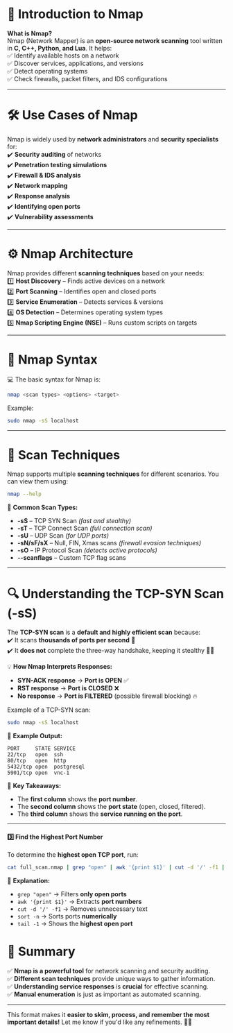 # **🔎 Introduction to Nmap**

**What is Nmap?**  
Nmap (Network Mapper) is an **open-source network scanning** tool written in **C, C++, Python, and Lua**. It helps:  
✅ Identify available hosts on a network  
✅ Discover services, applications, and versions  
✅ Detect operating systems  
✅ Check firewalls, packet filters, and IDS configurations

---

# **🛠️ Use Cases of Nmap**

Nmap is widely used by **network administrators** and **security specialists** for:  
✔️ **Security auditing** of networks  
✔️ **Penetration testing simulations**  
✔️ **Firewall & IDS analysis**  
✔️ **Network mapping**  
✔️ **Response analysis**  
✔️ **Identifying open ports**  
✔️ **Vulnerability assessments**

---

# **⚙️ Nmap Architecture**

Nmap provides different **scanning techniques** based on your needs:  
1️⃣ **Host Discovery** – Finds active devices on a network  
2️⃣ **Port Scanning** – Identifies open and closed ports  
3️⃣ **Service Enumeration** – Detects services & versions  
4️⃣ **OS Detection** – Determines operating system types  
5️⃣ **Nmap Scripting Engine (NSE)** – Runs custom scripts on targets

---

# **📌 Nmap Syntax**

💻 The basic syntax for Nmap is:

```bash
nmap <scan types> <options> <target>
```

Example:

```bash
sudo nmap -sS localhost
```

---

# **🚀 Scan Techniques**

Nmap supports multiple **scanning techniques** for different scenarios. You can view them using:

```bash
nmap --help
```

🔹 **Common Scan Types:**

- **-sS** – TCP SYN Scan _(fast and stealthy)_
- **-sT** – TCP Connect Scan _(full connection scan)_
- **-sU** – UDP Scan _(for UDP ports)_
- **-sN/sF/sX** – Null, FIN, Xmas scans _(firewall evasion techniques)_
- **-sO** – IP Protocol Scan _(detects active protocols)_
- **--scanflags** – Custom TCP flag scans

---

# **🔍 Understanding the TCP-SYN Scan (-sS)**

The **TCP-SYN scan** is a **default and highly efficient scan** because:  
✔️ It scans **thousands of ports per second** 🚀  
✔️ It **does not** complete the three-way handshake, keeping it stealthy 🕵️‍♂️

💡 **How Nmap Interprets Responses:**

- **SYN-ACK response** → **Port is OPEN** ✅
- **RST response** → **Port is CLOSED** ❌
- **No response** → **Port is FILTERED** (possible firewall blocking) 🔥

Example of a TCP-SYN scan:

```bash
sudo nmap -sS localhost
```

🔹 **Example Output:**

```
PORT     STATE SERVICE  
22/tcp   open  ssh  
80/tcp   open  http  
5432/tcp open  postgresql  
5901/tcp open  vnc-1  
```

📌 **Key Takeaways:**

- The **first column** shows the **port number**.
- The **second column** shows the **port state** (open, closed, filtered).
- The **third column** shows the **service running on the port**.

---
#### **3️⃣ Find the Highest Port Number**

To determine the **highest open TCP port**, run:

```bash
cat full_scan.nmap | grep "open" | awk '{print $1}' | cut -d '/' -f1 | sort -n | tail -1
```

📌 **Explanation:**

- `grep "open"` → Filters **only open ports**
- `awk '{print $1}'` → Extracts **port numbers**
- `cut -d '/' -f1` → Removes unnecessary text
- `sort -n` → Sorts ports **numerically**
- `tail -1` → Shows the **highest open port**

# **🎯 Summary**

✅ **Nmap is a powerful tool** for network scanning and security auditing.  
✅ **Different scan techniques** provide unique ways to gather information.  
✅ **Understanding service responses** is **crucial** for effective scanning.  
✅ **Manual enumeration** is just as important as automated scanning.

---

This format makes it **easier to skim, process, and remember the most important details!** Let me know if you'd like any refinements. 🚀🔥
